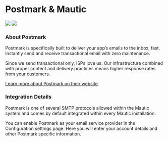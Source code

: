 # Postmark & Mautic
   ![](https://www.mautic.org/wp-content/uploads/2014/10/postmark_128.png)
    ![](https://www.mautic.org/wp-content/uploads/2014/09/Mautic_Logo_LB.png)
      
### About Postmark
  Postmark is specifically built to deliver your app’s emails to the inbox, fast. Instantly send and receive transactional email with zero maintenance.    

 Since we send transactional only, ISPs love us. Our infrastructure combined with proper content and delivery practices means higher response rates from your customers.  

 [Learn more about Postmark on their website](http://www.postmark.com).  

   
### Integration Details
   Postmark is one of several SMTP protocols allowed within the Mautic system and comes by default integrated within every Mautic installation.   

  You can enable Postmark as your email service provider in the Configuration settings page.  Here you will enter your account details and other Postmark specific information.